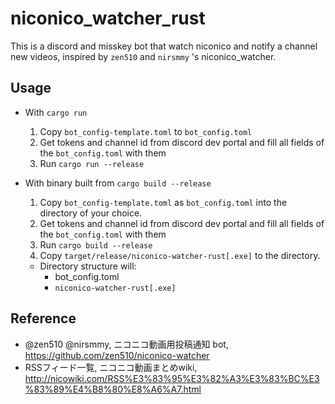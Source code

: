 # niconico_watcher_rust
This is a discord and misskey bot that watch niconico and notify a channel new videos, inspired by `zen510` and `nirsmmy` 's niconico_watcher.

## Usage
- With ``cargo run``
    1. Copy ``bot_config-template.toml`` to ``bot_config.toml``
    2. Get tokens and channel id from discord dev portal and fill all fields of the ``bot_config.toml`` with them
    3. Run ``cargo run --release``

- With binary built from ``cargo build --release``
    1. Copy ``bot_config-template.toml`` as ``bot_config.toml`` into the directory of your choice.
    2. Get tokens and channel id from discord dev portal and fill all fields of the ``bot_config.toml`` with them
    3. Run ``cargo build --release``
    4. Copy ``target/release/niconico-watcher-rust[.exe]`` to the directory.
    - Directory structure will:
        - bot_config.toml
        - ``niconico-watcher-rust[.exe]``

## Reference
- @zen510 @nirsmmy, ニコニコ動画用投稿通知 bot, https://github.com/zen510/niconico-watcher
- RSSフィード一覧, ニコニコ動画まとめwiki, http://nicowiki.com/RSS%E3%83%95%E3%82%A3%E3%83%BC%E3%83%89%E4%B8%80%E8%A6%A7.html